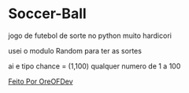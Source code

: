 # Soccer-Ball
jogo de futebol de sorte no python muito hardicori

usei o modulo Random para ter as sortes

ai e tipo chance = (1,100) qualquer numero de 1 a 100

[Feito Por OreOFDev](https://github.com/OreOFDev/)
